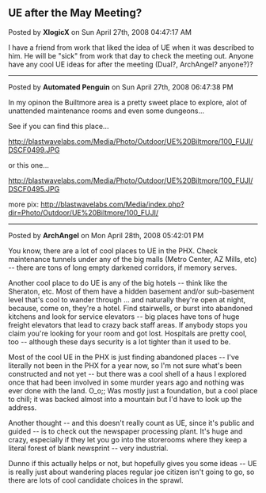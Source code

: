 ## UE after the May Meeting?
Posted by **XlogicX** on Sun April 27th, 2008 04:47:17 AM

I have a friend from work that liked the idea of UE when it was described to
him. He will be "sick" from work that day to check the meeting out. Anyone have
any cool UE ideas for after the meeting (Dual?, ArchAngel? anyone?)?

--------------------------------------------------------------------------------

Posted by **Automated Penguin** on Sun April 27th, 2008 06:47:38 PM

In my opinon the Builtmore area is a pretty sweet place to explore, alot of
unattended maintenance rooms and even some dungeons...

See if you can find this place...

<http://blastwavelabs.com/Media/Photo/Outdoor/UE%20Biltmore/100_FUJI/DSCF0499.JPG>

or this one...

<http://blastwavelabs.com/Media/Photo/Outdoor/UE%20Biltmore/100_FUJI/DSCF0495.JPG>


more pix:
<http://blastwavelabs.com/Media/index.php?dir=Photo/Outdoor/UE%20Biltmore/100_FUJI/>

--------------------------------------------------------------------------------

Posted by **ArchAngel** on Mon April 28th, 2008 05:42:01 PM

You know, there are a lot of cool places to UE in the PHX. Check maintenance
tunnels under any of the big malls (Metro Center, AZ Mills, etc) -- there are
tons of long empty darkened corridors, if memory serves.

Another cool place to do UE is any of the big hotels -- think like the Sheraton,
etc. Most of them have a hidden basement and/or sub-basement level that's cool
to wander through ... and naturally they're open at night, because, come on,
they're a hotel. Find stairwells, or burst into abandoned kitchens and look for
service elevators -- big places have tons of huge freight elevators that lead to
crazy back staff areas. If anybody stops you claim you're looking for your room
and got lost. Hospitals are pretty cool, too -- although these days security is
a lot tighter than it used to be.

Most of the cool UE in the PHX is just finding abandoned places -- I've
literally not been in the PHX for a year now, so I'm not sure what's been
constructed and not yet -- but there was a cool shell of a haus I explored once
that had been involved in some murder years ago and nothing was ever done with
the land. O_o;; Was mostly just a foundation, but a cool place to chill; it was
backed almost into a mountain but I'd have to look up the address.

Another thought -- and this doesn't really count as UE, since it's public and
guided -- is to check out the newspaper processing plant. It's huge and crazy,
especially if they let you go into the storerooms where they keep a literal
forest of blank newsprint -- very industrial.

Dunno if this actually helps or not, but hopefully gives you some ideas -- UE is
really just about wandering places regular joe citizen isn't going to go, so
there are lots of cool candidate choices in the sprawl.
